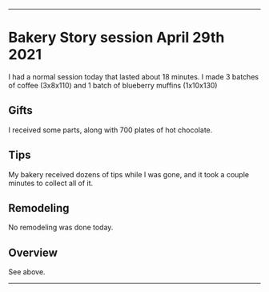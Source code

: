 
***

# Bakery Story session April 29th 2021

I had a normal session today that lasted about 18 minutes. I made 3 batches of coffee (3x8x110) and 1 batch of blueberry muffins (1x10x130)

## Gifts

I received some parts, along with 700 plates of hot chocolate.

## Tips

My bakery received dozens of tips while I was gone, and it took a couple minutes to collect all of it.

## Remodeling

No remodeling was done today.

## Overview

See above.

***

